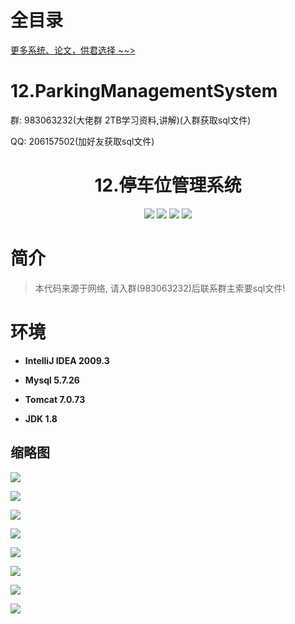 # 全目录

[更多系统、论文，供君选择 ~~>](https://www.yuque.com/wisebit/blog)
# 12.ParkingManagementSystem

<p>群: 983063232(大佬群 2TB学习资料,讲解)(入群获取sql文件)</p>
<p>QQ: 206157502(加好友获取sql文件)</p>

<p><h1 align="center">12.停车位管理系统</h1></p>

<p align="center">
	<img src="https://img.shields.io/badge/jdk-1.8-orange.svg"/>
    <img src="https://img.shields.io/badge/Spring-5.x-lightgrey.svg"/>
    <img src="https://img.shields.io/badge/Struts-3.x-blue.svg"/>
    <img src="https://img.shields.io/badge/hibernate-3.x-blue.svg"/>
</p>

# 简介

> 本代码来源于网络, 请入群(983063232)后联系群主索要sql文件!
>


# 环境

- <b>IntelliJ IDEA 2009.3</b>

- <b>Mysql 5.7.26</b>

- <b>Tomcat 7.0.73</b>

- <b>JDK 1.8</b>


## 缩略图

![](https://bitwise.oss-cn-heyuan.aliyuncs.com/2024/9/10/24bb7432-ef01-4c17-81d0-e977faab5119.png)

![](https://bitwise.oss-cn-heyuan.aliyuncs.com/2024/9/10/a6c67d7b-87ca-46a6-b638-61f3aa057e0b.png)

![](https://bitwise.oss-cn-heyuan.aliyuncs.com/2024/9/10/4c9e7111-6828-4ba5-9ab5-1096d1d6e5e6.png)

![](https://bitwise.oss-cn-heyuan.aliyuncs.com/2024/9/10/a2cf1d62-1fbf-4e83-857d-2509a47cdb42.png)

![](https://bitwise.oss-cn-heyuan.aliyuncs.com/2024/9/10/e0cdeaf9-4b0b-4e8a-a46c-306a4094dbfe.png)

![](https://bitwise.oss-cn-heyuan.aliyuncs.com/2024/9/10/6c4b4948-fa59-422f-8ba9-9a2e70609be2.png)

![](https://bitwise.oss-cn-heyuan.aliyuncs.com/2024/9/10/4c895554-b62b-424b-bc5c-0c70fb59498c.png)

![](https://bitwise.oss-cn-heyuan.aliyuncs.com/2024/9/10/454c72fb-846f-4a8e-adf5-0be4b79e17fd.png)


